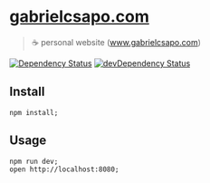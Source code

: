 # [gabrielcsapo.com](http://www.gabrielcsapo.com)

> ☕️ personal website (www.gabrielcsapo.com)

[![Dependency Status](https://starbuck.gabrielcsapo.com/badge/github/gabrielcsapo/gabrielcsapo.com/status.svg)](https://starbuck.gabrielcsapo.com/github/gabrielcsapo/gabrielcsapo.com) [![devDependency Status](https://starbuck.gabrielcsapo.com/badge/github/gabrielcsapo/gabrielcsapo.com/dev-status.svg)](https://starbuck.gabrielcsapo.com/github/gabrielcsapo/gabrielcsapo.com#info=devDependencies)

## Install

```
npm install;
```

## Usage

```
npm run dev;
open http://localhost:8080;
```
